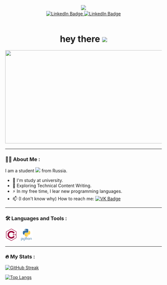 <div if="header" align="center">
  <img src="https://media.giphy.com/media/MPExLVFFXMuD8WpEwn/giphy.gif" width="300"/>
  <div id="badges">
    <a href="https://www.linkedin.com/in/aleksandr-vititnev-319b23232/">
      <img src="https://img.shields.io/badge/LinkedIn-blue?logo=linkedin&logoColor=white&style=for-the-badge" alt="LinkedIn Badge"/>
    </a>
    <a href="https://vk.com/avititnev">
      <img src="https://img.shields.io/badge/VK-blue?logo=VK&logoColor=white&style=for-the-badge" alt="LinkedIn Badge"/>
    </a>
  </div>
  <img src="https://komarev.com/ghpvc/?username=AleksandrVititnev&style=flat-square&color=blue" alt="" />
  <h1>
    hey there
    <img src="https://media.giphy.com/media/hvRJCLFzcasrR4ia7z/giphy.gif" width="30px"/>
  </h1>
</div>
<div align="center">
  <img src="https://media.giphy.com/media/xVRRDVP6lqtNQJrzN7/giphy.gif" width="600" height="300"/>
</div>

---

### :man_technologist: About Me :
I am a student <img src="https://media.giphy.com/media/2Hu1MPHsU85Vu/giphy.gif" width="30"> from Russia.
- :telescope: I'm study at university.
- :seedling: Exploring Technical Content Writing.
- :zap: In my free time, I lear new programming languages.
- :mailbox: (I don't know why) How to reach me: [![VK Badge](https://img.shields.io/badge/VK-blue?logo=VK&logoColor=white&style=for-the-badge)](https://vk.com/avititnev)

---

### :hammer_and_wrench: Languages and Tools :
<div>
  <img src="https://github.com/devicons/devicon/blob/master/icons/cplusplus/cplusplus-line.svg" title="C++" alt="CPlusPlus" width="40" height="40"/>&nbsp;
  <img src="https://github.com/devicons/devicon/blob/master/icons/python/python-original-wordmark.svg" title="Python" alt="Puthon" width="40" height="40"/>
</div>

---

### :fire: My Stats :
[![GitHub Streak](http://github-readme-streak-stats.herokuapp.com?user=AleksandrVititnev&theme=cobalt&date_format=j%20M%5B%20Y%5D)](https://git.io/streak-stats)

[![Top Langs](https://github-readme-stats.vercel.app/api/top-langs/?username=AleksandrVititnev&layout=compact&theme=vision-friendly-dark)](https://github.com/anuraghazra/github-readme-stats)
